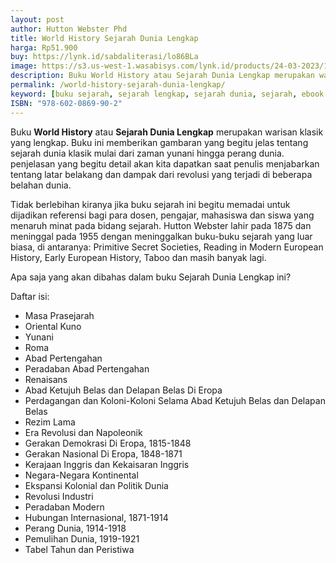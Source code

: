 ```yaml
---
layout: post
author: Hutton Webster Phd
title: World History Sejarah Dunia Lengkap
harga: Rp51.900
buy: https://lynk.id/sabdaliterasi/lo86BLa
image: https://s3.us-west-1.wasabisys.com/lynk.id/products/24-03-2023/1679591641660_4627784
description: Buku World History atau Sejarah Dunia Lengkap merupakan warisan klasik yang lengkap. Buku ini memberikan gambaran yang begitu jelas tentang sejarah dunia.
permalink: /world-history-sejarah-dunia-lengkap/
keyword: [buku sejarah, sejarah lengkap, sejarah dunia, sejarah, ebook sejarah, sejarah dunia, dunia masa lampau]
ISBN: "978-602-0869-90-2"
---
```

<p>Buku <strong>World History</strong> atau <strong>Sejarah Dunia Lengkap</strong> merupakan warisan klasik yang lengkap. Buku ini memberikan gambaran yang begitu jelas tentang sejarah dunia klasik mulai dari zaman yunani hingga perang dunia. penjelasan yang begitu detail akan kita dapatkan saat penulis menjabarkan tentang latar belakang dan dampak dari revolusi yang terjadi di beberapa belahan dunia.</p><p>Tidak berlebihan kiranya jika buku sejarah ini begitu memadai untuk dijadikan referensi bagi para dosen, pengajar, mahasiswa dan siswa yang menaruh minat pada bidang sejarah. Hutton Webster lahir pada 1875 dan meninggal pada 1955 dengan meninggalkan buku-buku sejarah yang luar biasa, di antaranya: Primitive Secret Societies, Reading in Modern European History, Early European History, Taboo dan masih banyak lagi.</p><p>Apa saja yang akan dibahas dalam buku Sejarah Dunia Lengkap ini?</p><p>Daftar isi:</p><p></p><ul><li>Masa Prasejarah</li><li>Oriental Kuno</li><li>Yunani</li><li>Roma</li><li>Abad Pertengahan</li><li>Peradaban Abad Pertengahan</li><li>Renaisans</li><li>Abad Ketujuh Belas dan Delapan Belas Di Eropa</li><li>Perdagangan dan Koloni-Koloni Selama Abad Ketujuh Belas dan Delapan Belas</li><li>Rezim Lama</li><li>Era Revolusi dan Napoleonik</li><li>Gerakan Demokrasi Di Eropa, 1815-1848</li><li>Gerakan Nasional Di Eropa, 1848-1871</li><li>Kerajaan Inggris dan Kekaisaran Inggris</li><li>Negara-Negara Kontinental</li><li>Ekspansi Kolonial dan Politik Dunia</li><li>Revolusi Industri</li><li>Peradaban Modern</li><li>Hubungan Internasional, 1871-1914</li><li>Perang Dunia, 1914-1918</li><li>Pemulihan Dunia, 1919-1921</li><li>Tabel Tahun dan Peristiwa</li></ul>
